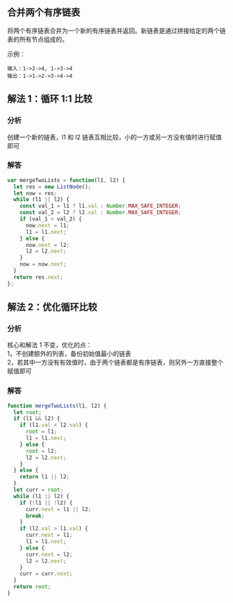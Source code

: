 ## 合并两个有序链表

将两个有序链表合并为一个新的有序链表并返回。新链表是通过拼接给定的两个链表的所有节点组成的。

示例：

```
输入：1->2->4, 1->3->4
输出：1->1->2->3->4->4
```

## 解法 1：循环 1:1 比较

### 分析

创建一个新的链表，l1 和 l2 链表互相比较，小的一方或另一方没有值时进行赋值即可

### 解答

```javascript
var mergeTwoLists = function(l1, l2) {
  let res = new ListNode();
  let now = res;
  while (l1 || l2) {
    const val_1 = l1 ? l1.val : Number.MAX_SAFE_INTEGER;
    const val_2 = l2 ? l2.val : Number.MAX_SAFE_INTEGER;
    if (val_1 < val_2) {
      now.next = l1;
      l1 = l1.next;
    } else {
      now.next = l2;
      l2 = l2.next;
    }
    now = now.next;
  }
  return res.next;
};
```

## 解法 2：优化循环比较

### 分析

核心和解法 1 不变，优化的点：  
1，不创建额外的列表，备份初始值最小的链表  
2，若其中一方没有有效值时，由于两个链表都是有序链表，则另外一方直接整个赋值即可

### 解答

```javascript
function mergeTwoLists(l1, l2) {
  let root;
  if (l1 && l2) {
    if (l1.val < l2.val) {
      root = l1;
      l1 = l1.next;
    } else {
      root = l2;
      l2 = l2.next;
    }
  } else {
    return l1 || l2;
  }
  let curr = root;
  while (l1 || l2) {
    if (!l1 || !l2) {
      curr.next = l1 || l2;
      break;
    }
    if (l2.val > l1.val) {
      curr.next = l1;
      l1 = l1.next;
    } else {
      curr.next = l2;
      l2 = l2.next;
    }
    curr = curr.next;
  }
  return root;
}
```
